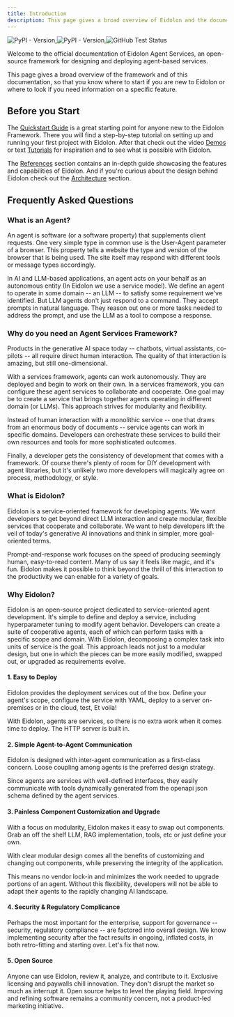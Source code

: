 ```yaml
---
title: Introduction
description: This page gives a broad overview of Eidolon and the documentation
---
```



<div>
  <a href="https://pypi.org/project/eidolon-ai-sdk/">
    <img style="display: inline-block;" alt="PyPI - Version" src="https://img.shields.io/pypi/v/eidolon-ai-sdk?style=flat&label=eidolon-ai-sdk">
  </a>
  <a href="https://pypi.org/project/eidolon-ai-client/">
    <img style="display: inline-block" alt="PyPI - Version" src="https://img.shields.io/pypi/v/eidolon-ai-client?style=flat&label=eidolon-ai-client">
  </a>
  <a href="https://github.com/eidolon-ai/eidolon">
    <img style="display: inline-block;" alt="GitHub Test Status" src="https://img.shields.io/github/actions/workflow/status/eidolon-ai/eidolon/test.yml?style=flat&logo=github&label=test">
  </a>
</div>


Welcome to the official documentation of Eidolon Agent Services, an open-source framework for designing and deploying agent-based services.

This page gives a broad overview of the framework and of this documentation, so that you know where to start if you are new to Eidolon or where to look if you need information on a specific feature.


## Before you Start

The [Quickstart Guide](/docs/prereq/) is a great starting point for anyone new to the Eidolon Framework. There you will find a step-by-step tutorial on setting up and running your first project with Eidolon. After that check out the video [Demos](/docs/getting_started/demos/introduction) or text [Tutorials](/docs/getting_started/tutorials/introduction) for inspiration and to see what is possible with Eidolon.

The [References](/docs/references/introduction) section contains an in-depth guide showcasing the features and capabilities of Eidolon. And if you're curious about the design behind Eidolon check out the [Architecture](/docs/architecture/introduction) section.


## Frequently Asked Questions

### What is an Agent?
An agent is software (or a software property) that supplements client requests. One very simple type in common use is the User-Agent parameter of a browser. This property tells a website the type and version of the browser that is being used. The site itself may respond with different tools or message types accordingly. 

In AI and LLM-based applications, an agent acts on your behalf as an autonomous entity (In Eidolon we use a service model). We define an agent to operate in some domain -- an LLM -- to satisfy some requirement we've identified. But LLM agents don't just respond to a command. They accept prompts in natural language. They reason out one or more tasks needed to address the prompt, and use the LLM as a tool to compose a response.


### Why do you need an Agent Services Framework?
Products in the generative AI space today -- chatbots, virtual assistants, co-pilots -- all require direct human interaction. The quality of that interaction is amazing, but still one-dimensional. 

With a services framework, agents can work autonomously. They are deployed and begin to work on their own. In a services framework, you can configure these agent services to collaborate and cooperate. One goal may be to create a service that brings together agents operating in different domain (or LLMs). This approach strives for modularity and flexibility. 

Instead of human interaction with a monolithic service -- one that draws from an enormous body of documents -- service agents can work in specific domains. Developers can orchestrate these services to build their own resources and tools for more sophisticated outcomes.

Finally, a developer gets the consistency of development that comes with a framework. Of course there's plenty of room for DIY development with agent libraries, but it's unlikely two more developers will magically agree on process, methodology, or style.  

### What is Eidolon?
Eidolon is a service-oriented framework for developing agents. We want developers to get beyond direct LLM interaction and create modular, flexible services that cooperate and collaborate. We want to help developers lift the veil of today's generative AI innovations and think in simpler, more goal-oriented terms. 

Prompt-and-response work focuses on the speed of producing seemingly human, easy-to-read content. Many of us say it feels like magic, and it's fun. Eidolon makes it possible to think beyond the thrill of this interaction to the productivity we can enable for a variety of goals.


### Why Eidolon?
Eidolon is an open-source project dedicated to service-oriented agent development. It's simple to define and deploy a service, including hyperparameter tuning to modify agent behavior. Developers can create a suite of cooperative agents, each of which can perform tasks with a specific scope and domain. With Eidolon, decomposing a complex task into units of service is the goal. This approach leads not just to a modular design, but one in which the pieces can be more easily modified, swapped out, or upgraded as requirements evolve.

#### 1. Easy to Deploy
Eidolon provides the deployment services out of the box. Define your agent's scope, configure the service with YAML, deploy to a server on-premises or in the cloud, test, Et voila!

With Eidolon, agents are services, so there is no extra work when it comes time to deploy. The HTTP server is built in.

#### 2. Simple Agent-to-Agent Communication
Eidolon is designed with inter-agent communication as a first-class concern. Loose coupling among agents is the preferred design strategy. 

Since agents are services with well-defined interfaces, they easily communicate with tools dynamically generated from the openapi json schema defined by the agent services.

#### 3. Painless Component Customization and Upgrade
With a focus on modularity, Eidolon makes it easy to swap out components. Grab an off the shelf LLM, RAG implementation, tools, etc or just define your own. 

With clear modular design comes all the benefits of customizing and changing out components, while preserving the integrity of the application.

This means no vendor lock-in and minimizes the work needed to upgrade portions of an agent. Without this flexibility, developers will not be able to adapt their agents to the rapidly changing AI landscape.

#### 4. Security & Regulatory Complicance
Perhaps the most important for the enterprise, support for governance -- security, regulatory compliance -- are factored into overall design. We know implementing security after the fact results in ongoing, inflated costs, in both retro-fitting and starting over. Let's fix that now.


#### 5. Open Source
Anyone can use Eidolon, review it, analyze, and contribute to it. Exclusive licensing and paywalls chill innovation. They don't disrupt the market so much as interrupt it. Open source helps to level the playing field. Improving and refining software remains a community concern, not a product-led marketing initiative.
